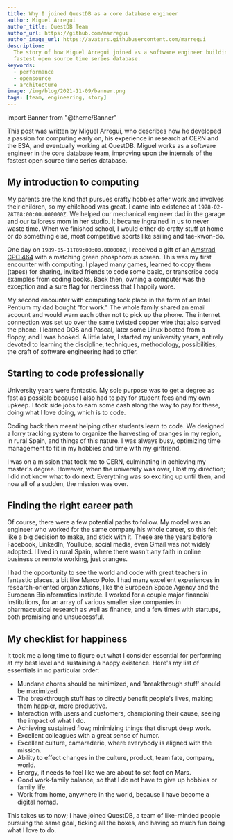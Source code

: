 ```yaml
---
title: Why I joined QuestDB as a core database engineer
author: Miguel Arregui
author_title: QuestDB Team
author_url: https://github.com/marregui
author_image_url: https://avatars.githubusercontent.com/marregui
description:
  The story of how Miguel Arregui joined as a software engineer building the
  fastest open source time series database.
keywords:
  - performance
  - opensource
  - architecture
image: /img/blog/2021-11-09/banner.png
tags: [team, engineering, story]
---
```


import Banner from "@theme/Banner"

<Banner
  alt="A graphic with a photo of Miguel Arregui, software engineer at QuestDB"
  height={360}
  src="/img/blog/2021-11-09/banner.png"
  width={650}
/>

This post was written by Miguel Arregui, who describes how he developed a
passion for computing early on, his experience in research at CERN and the ESA,
and eventually working at QuestDB. Miguel works as a software engineer in the
core database team, improving upon the internals of the fastest open source time
series database.

<!--truncate-->

## My introduction to computing

My parents are the kind that pursues crafty hobbies after work and involves
their children, so my childhood was great. I came into existence at
`1978-02-28T08:00:00.000000Z`. We helped our mechanical engineer dad in the
garage and our tailoress mom in her studio. It became ingrained in us to never
waste time. When we finished school, I would either do crafty stuff at home or
do something else, most competitive sports like sailing and tae-kwon-do.

One day on `1989-05-11T09:00:00.000000Z`, I received a gift of an
[Amstrad CPC 464](https://en.wikipedia.org/wiki/Amstrad_CPC_464) with a matching
green phosphorous screen. This was my first encounter with computing. I played
many games, learned to copy them (tapes) for sharing, invited friends to code
some basic, or transcribe code examples from coding books. Back then, owning a
computer was the exception and a sure flag for nerdiness that I happily wore.

My second encounter with computing took place in the form of an Intel Pentium my
dad bought "for work." The whole family shared an email account and would warn
each other not to pick up the phone. The internet connection was set up over the
same twisted copper wire that also served the phone. I learned DOS and Pascal,
later some Linux booted from a floppy, and I was hooked. A little later, I
started my university years, entirely devoted to learning the discipline,
techniques, methodology, possibilities, the craft of software engineering had to
offer.

## Starting to code professionally

University years were fantastic. My sole purpose was to get a degree as fast as
possible because I also had to pay for student fees and my own upkeep. I took
side jobs to earn some cash along the way to pay for these, doing what I love
doing, which is to code.

Coding back then meant helping other students learn to code. We designed a lorry
tracking system to organize the harvesting of oranges in my region, in rural
Spain, and things of this nature. I was always busy, optimizing time management
to fit in my hobbies and time with my girlfriend.

I was on a mission that took me to CERN, culminating in achieving my master's
degree. However, when the university was over, I lost my direction; I did not
know what to do next. Everything was so exciting up until then, and now all of a
sudden, the mission was over.

## Finding the right career path

Of course, there were a few potential paths to follow. My model was an engineer
who worked for the same company his whole career, so this felt like a big
decision to make, and stick with it. These are the years before Facebook,
LinkedIn, YouTube, social media, even Gmail was not widely adopted. I lived in
rural Spain, where there wasn't any faith in online business or remote working,
just oranges.

I had the opportunity to see the world and code with great teachers in fantastic
places, a bit like Marco Polo. I had many excellent experiences in
research-oriented organizations, like the European Space Agency and the European
Bioinformatics Institute. I worked for a couple major financial institutions,
for an array of various smaller size companies in pharmaceutical research as
well as finance, and a few times with startups, both promising and unsuccessful.

## My checklist for happiness

It took me a long time to figure out what I consider essential for performing at
my best level and sustaining a happy existence. Here's my list of essentials in
no particular order:

- Mundane chores should be minimized, and 'breakthrough stuff' should be
  maximized.
- The breakthrough stuff has to directly benefit people's lives, making them
  happier, more productive.
- Interaction with users and customers, championing their cause, seeing the
  impact of what I do.
- Achieving sustained flow; minimizing things that disrupt deep work.
- Excellent colleagues with a great sense of humor.
- Excellent culture, camaraderie, where everybody is aligned with the mission.
- Ability to effect changes in the culture, product, team fate, company, world.
- Energy, it needs to feel like we are about to set foot on Mars.
- Good work-family balance, so that I do not have to give up hobbies or family
  life.
- Work from home, anywhere in the world, because I have become a digital nomad.

This takes us to now; I have joined QuestDB, a team of like-minded people
pursuing the same goal, ticking all the boxes, and having so much fun doing what
I love to do.
